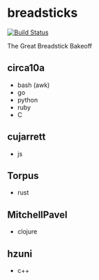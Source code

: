 # breadsticks

[![Build Status](https://travis-ci.com/Torpus/breadsticks.svg?branch=master)](https://travis-ci.com/Torpus/breadsticks)

The Great Breadstick Bakeoff

## circa10a

* bash (awk)
* go
* python
* ruby
* C

## cujarrett

* js

## Torpus

* rust

## MitchellPavel

* clojure

## hzuni

* c++
